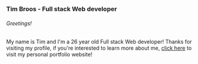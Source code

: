 ### Tim Broos - Full stack Web developer

###### Greetings!

My name is Tim and I'm a 26 year old Full stack Web developer! Thanks for visiting my profile, if you're interested to learn more about me, [click here](https://timmeahj.github.io/) to visit my personal portfolio website!
